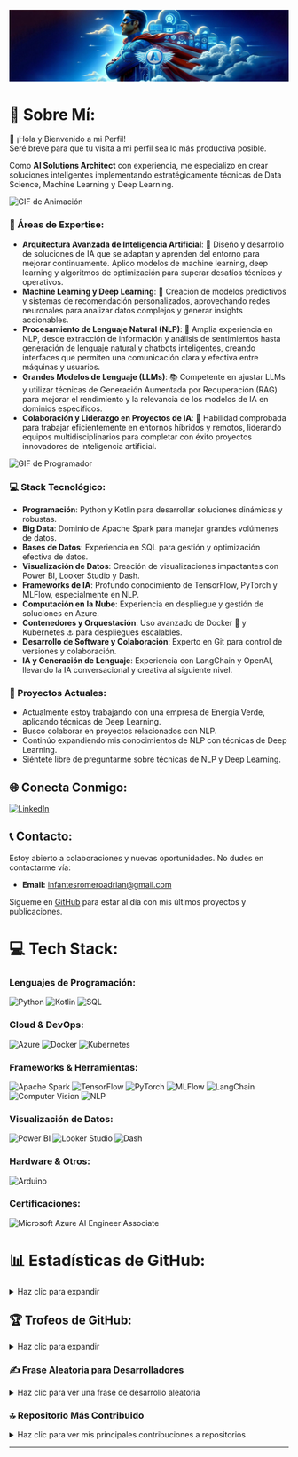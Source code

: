 ![Imagen de Adrian](https://github.com/infantesromeroadrian/infantesromeroadrian/blob/3235161b92ac0d7308601ec3ed64ba84a2fb8b52/PHOTO-2024-02-10-01-25-43.jpg)

# 💫 Sobre Mí:
👋 ¡Hola y Bienvenido a mi Perfil!  
Seré breve para que tu visita a mi perfil sea lo más productiva posible.

Como **AI Solutions Architect** con experiencia, me especializo en crear soluciones inteligentes implementando estratégicamente técnicas de Data Science, Machine Learning y Deep Learning.

![GIF de Animación](https://media.giphy.com/media/FnsyaPjzV7ZdNLB9sx/giphy.gif)

### 🎯 Áreas de Expertise:
- **Arquitectura Avanzada de Inteligencia Artificial**: 🧠 Diseño y desarrollo de soluciones de IA que se adaptan y aprenden del entorno para mejorar continuamente. Aplico modelos de machine learning, deep learning y algoritmos de optimización para superar desafíos técnicos y operativos.
- **Machine Learning y Deep Learning**: 🤖 Creación de modelos predictivos y sistemas de recomendación personalizados, aprovechando redes neuronales para analizar datos complejos y generar insights accionables.
- **Procesamiento de Lenguaje Natural (NLP)**: 💬 Amplia experiencia en NLP, desde extracción de información y análisis de sentimientos hasta generación de lenguaje natural y chatbots inteligentes, creando interfaces que permiten una comunicación clara y efectiva entre máquinas y usuarios.
- **Grandes Modelos de Lenguaje (LLMs)**: 📚 Competente en ajustar LLMs y utilizar técnicas de Generación Aumentada por Recuperación (RAG) para mejorar el rendimiento y la relevancia de los modelos de IA en dominios específicos.
- **Colaboración y Liderazgo en Proyectos de IA**: 👥 Habilidad comprobada para trabajar eficientemente en entornos híbridos y remotos, liderando equipos multidisciplinarios para completar con éxito proyectos innovadores de inteligencia artificial.

![GIF de Programador](https://media.giphy.com/media/qgQUggAC3Pfv687qPC/giphy.gif)

### 💻 Stack Tecnológico:
- **Programación**: Python y Kotlin para desarrollar soluciones dinámicas y robustas.
- **Big Data**: Dominio de Apache Spark para manejar grandes volúmenes de datos.
- **Bases de Datos**: Experiencia en SQL para gestión y optimización efectiva de datos.
- **Visualización de Datos**: Creación de visualizaciones impactantes con Power BI, Looker Studio y Dash.
- **Frameworks de IA**: Profundo conocimiento de TensorFlow, PyTorch y MLFlow, especialmente en NLP.
- **Computación en la Nube**: Experiencia en despliegue y gestión de soluciones en Azure.
- **Contenedores y Orquestación**: Uso avanzado de Docker 🐳 y Kubernetes ⚓ para despliegues escalables.
- **Desarrollo de Software y Colaboración**: Experto en Git para control de versiones y colaboración.
- **IA y Generación de Lenguaje**: Experiencia con LangChain y OpenAI, llevando la IA conversacional y creativa al siguiente nivel.

### 🔭 Proyectos Actuales:
- Actualmente estoy trabajando con una empresa de Energía Verde, aplicando técnicas de Deep Learning.
- Busco colaborar en proyectos relacionados con NLP.
- Continúo expandiendo mis conocimientos de NLP con técnicas de Deep Learning.
- Siéntete libre de preguntarme sobre técnicas de NLP y Deep Learning.

## 🌐 Conecta Conmigo:
[![LinkedIn](https://img.shields.io/badge/LinkedIn-%230077B5.svg?logo=linkedin&logoColor=white)](https://www.linkedin.com/in/adrianinfantes)

## 📞 Contacto:
Estoy abierto a colaboraciones y nuevas oportunidades. No dudes en contactarme vía:
- **Email:** infantesromeroadrian@gmail.com

Sígueme en [GitHub](https://github.com/infantesromeroadrian) para estar al día con mis últimos proyectos y publicaciones.

# 💻 Tech Stack:

### Lenguajes de Programación:
![Python](https://img.shields.io/badge/python-3670A0?style=for-the-badge&logo=python&logoColor=ffdd54) 
![Kotlin](https://img.shields.io/badge/kotlin-%230095D5.svg?style=for-the-badge&logo=kotlin&logoColor=white)
![SQL](https://img.shields.io/badge/sql-%2307405e.svg?style=for-the-badge&logo=sql&logoColor=white)

### Cloud & DevOps:
![Azure](https://img.shields.io/badge/Azure-%230072C6.svg?style=for-the-badge&logo=microsoft-azure&logoColor=white)
![Docker](https://img.shields.io/badge/docker-%230db7ed.svg?style=for-the-badge&logo=docker&logoColor=white)
![Kubernetes](https://img.shields.io/badge/kubernetes-%23326ce5.svg?style=for-the-badge&logo=kubernetes&logoColor=white)

### Frameworks & Herramientas:
![Apache Spark](https://img.shields.io/badge/Apache%20Spark-%23E25A1C.svg?style=for-the-badge&logo=apache-spark&logoColor=white)
![TensorFlow](https://img.shields.io/badge/TensorFlow-%23FF6F00.svg?style=for-the-badge&logo=TensorFlow&logoColor=white)
![PyTorch](https://img.shields.io/badge/PyTorch-%23EE4C2C.svg?style=for-the-badge&logo=PyTorch&logoColor=white) 
![MLFlow](https://img.shields.io/badge/MLFlow-%23E65513.svg?style=for-the-badge&logo=MLFlow&logoColor=white)
![LangChain](https://img.shields.io/badge/LangChain-%230072C6.svg?style=for-the-badge&logo=LangChain&logoColor=white)
![Computer Vision](https://img.shields.io/badge/Computer%20Vision-%23FFBF00.svg?style=for-the-badge&logo=Computer%20Vision&logoColor=black)
![NLP](https://img.shields.io/badge/NLP-%230072C6.svg?style=for-the-badge&logo=NLP&logoColor=white)

### Visualización de Datos:
![Power BI](https://img.shields.io/badge/Power%20BI-F2C811.svg?style=for-the-badge&logo=power-bi&logoColor=black)
![Looker Studio](https://img.shields.io/badge/Looker%20Studio-4285F4.svg?style=for-the-badge&logo=google&logoColor=white)
![Dash](https://img.shields.io/badge/Dash-0C4B33.svg?style=for-the-badge&logo=plotly&logoColor=white)

### Hardware & Otros:
![Arduino](https://img.shields.io/badge/-Arduino-00979D?style=for-the-badge&logo=Arduino&logoColor=white)

### Certificaciones:
![Microsoft Azure AI Engineer Associate](https://img.shields.io/badge/Microsoft%20Azure%20AI%20Engineer%20Associate-%230072C6.svg?style=for-the-badge&logo=microsoft-azure&logoColor=white)

# 📊 Estadísticas de GitHub:
<details>
<summary>Haz clic para expandir</summary>
<p align="center">
  <img width="48%" src="https://github-readme-stats.vercel.app/api?username=infantesromeroadrian&theme=dracula&show_icons=true&count_private=true&hide_title=true" />
  <img width="48%" src="https://github-readme-streak-stats.herokuapp.com/?user=infantesromeroadrian&theme=dracula" />
</p>
<p align="center">
  <img src="https://github-readme-stats.vercel.app/api/top-langs/?username=infantesromeroadrian&theme=dracula&layout=compact&hide_title=true" />
</p>
</details>

## 🏆 Trofeos de GitHub:
<details>
<summary>Haz clic para expandir</summary>
<p align="center">
  <img src="https://github-profile-trophy.vercel.app/?username=infantesromeroadrian&theme=dracula&no-frame=true&margin-w=25&margin-h=15" />
</p>
</details>

### ✍️ Frase Aleatoria para Desarrolladores
<details>
<summary>Haz clic para ver una frase de desarrollo aleatoria</summary>
<p align="center">
  <img src="https://quotes-github-readme.vercel.app/api?type=horizontal&theme=tokyonight" />
</p>
</details>

### 🔝 Repositorio Más Contribuido
<details>
<summary>Haz clic para ver mis principales contribuciones a repositorios</summary>
<p align="center">
  <img src="https://github-contributor-stats.vercel.app/api?username=infantesromeroadrian&limit=5&theme=dracula&combine_all_yearly_contributions=true" />
</p>
</details>

---
